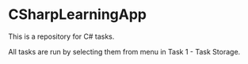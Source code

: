 # CSharpLearningApp

This is a repository for C# tasks.

All tasks are run by selecting them from menu in Task 1 - Task Storage.
